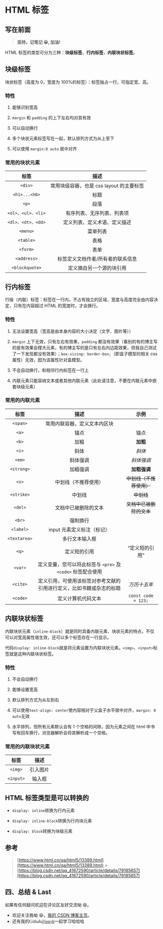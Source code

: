 # HTML 标签

## 写在前面

> **坚持，记笔记 😀, 加油!**

HTML 标签的类型可分为三种：**块级标签**，**行内标签**，**内联块状标签**。

## 块级标签

块状标签（高度为 0，宽度为 100%的标签）：标签独占一行，可指定宽、高。

### 特性

1. 能够识别宽高

2. `margin` 和 `padding` 的上下左右均对其有效

3. 可以自动换行

4. 多个块状元素标签写在一起，默认排列方式为从上至下

5. 可以使用 `margin:0 auto` 居中对齐

### 常用的块状元素

|        标签        |                   描述                   |
| :----------------: | :--------------------------------------: |
|      `<div>`       | 常用块级容器，也是 css layout 的主要标签 |
|   `<h1>...<h6>`    |                   标题                   |
|       `<p>`        |                   段落                   |
| `<ol>、<ul>、<li>` |        有序列表、无序列表、列表项        |
| `<dl>、<dt>、<dd>` |       定义列表、定义术语、定义描述       |
|      `<menu>`      |                 菜单列表                 |
|     `<table>`      |                   表格                   |
|      `<form>`      |                   表单                   |
|    `<address>`     |    标签定义文档作者/所有者的联系信息     |
|   `<blockquote>`   |         定义摘自另一个源的块引用         |

## 行内标签

行级（内联）标签：标签在一行内，不占有独立的区域，宽度与高度完全由内容决定，只有在内容超过 HTML 的宽度时，才会换行。

### 特性

1. 无法设置宽高（宽高是由本身内容的大小决定（文字、图片等））

2. `margin` 上下无效，只有左右有效果，`padding` 都没有效果（看别的有的博主写的是有效果会撑大元素，有的博主写的是只有左右内边距效果，但我自己测试了一下发现都没有效果）；`box-sizing: border-box;`（即盒子模型的相关 css 属性）无效，因为该属性针对盒模型。

3. 不会自动换行，和相邻行内标签在一行上

4. 内联元素只能容纳文本或者其他内联元素（此处请注意，不要在内联元素中嵌套块级元素）

### 常用的内联元素

|     标签     |                                 描述                                 |              示例               |
| :----------: | :------------------------------------------------------------------: | :-----------------------------: |
|   `<span>`   |                     常用内联容器，定义文本内区块                     |
|    `<a>`     |                                 锚点                                 |           <a>锚点</a>           |
|    `<b>`     |                                 加粗                                 |           <b>加粗</b>           |
|    `<i>`     |                                 斜体                                 |           <i>斜体</i>           |
|    `<em>`    |                               斜体强调                               |        <em>斜体强调</em>        |
|  `<strong>`  |                               加粗强调                               |    <strong>加粗强调</strong>    |
|    `<s>`     |                         中划线（不推荐使用）                         |   <s>中划线（不推荐使用）</s>   |
|  `<strike>`  |                                中划线                                |     <strike>中划线</strike>     |
|   `<del>`    |                         文档中已被删除的文本                         | <del>文档中已被删除的文本</del> |
|    `<br>`    |                               强制换行                               |
|  `<label>`   |                      input 元素定义标注（标记）                      |
| `<textarea>` |                            多行文本输入框                            |
|    `<q>`     |                             定义短的引用                             |       <q>定义短的引用</q>       |
|   `<var>`    |     定义变量，您可以将此标签与 `<pre>` 及 `<code>` 标签配合使用      |
|   `<cite>`   | 定义引用，可使用该标签对参考文献的引用进行定义，比如书籍或杂志的标题 |     <cite>万历十五年</cite>     |
|   `<code>`   |                          定义计算机代码文本                          | <code>const code = 123;</code>  |

## 内联块状标签

内联块状元素（`inline-block`）就是同时具备内联元素、块状元素的特点，不仅可以对宽高属性值生效，还可以多个标签存在一行显示。

代码`display: inline-block`就是将元素设置为内联块状元素。`<img>`、`<input>`标签就是这种内联块状标签。

### 特性

1. 不会自动换行

2. 能够设置宽高

3. 默认排列方式为从左到右

4. 可以使用`text-align: center`使内容相对于父盒子水平居中对齐，`margin: 0 auto`无效

5. 水平排列，但所有元素默认会有 1 个空格的间隙，因为元素之间在 html 中书写有回车换行，浏览器解析会将其解析成一个空格。

### 常用的内联块状元素

|   标签    |   描述   |
| :-------: | :------: |
|  `<img>`  | 引入图片 |
| `<input>` |  输入框  |

## HTML 标签类型是可以转换的

- `display: inline`转换为行内元素

- `display: inline-block`转换为行内块元素

- `display: block`转换为块级元素

## 参考

> [https://www.html.cn/qa/html5/13389.html](https://www.html.cn/qa/html5/13389.html) > [https://blog.csdn.net/qq_41672590/article/details/79185657](https://blog.csdn.net/qq_41672590/article/details/79185657)

## 四、总结 & Last

如果有任何疑问欢迎在评论区友好交流呦 😆。

- 欢迎关注我呦 😆，[我的 CSDN 博客主页](https://blog.csdn.net/qq_45265059)。
- 还有我的<font face="Hack">Github[@ienyh](https://github.com/ienyh)<font>一起学习哈哈哈 👨‍💻
